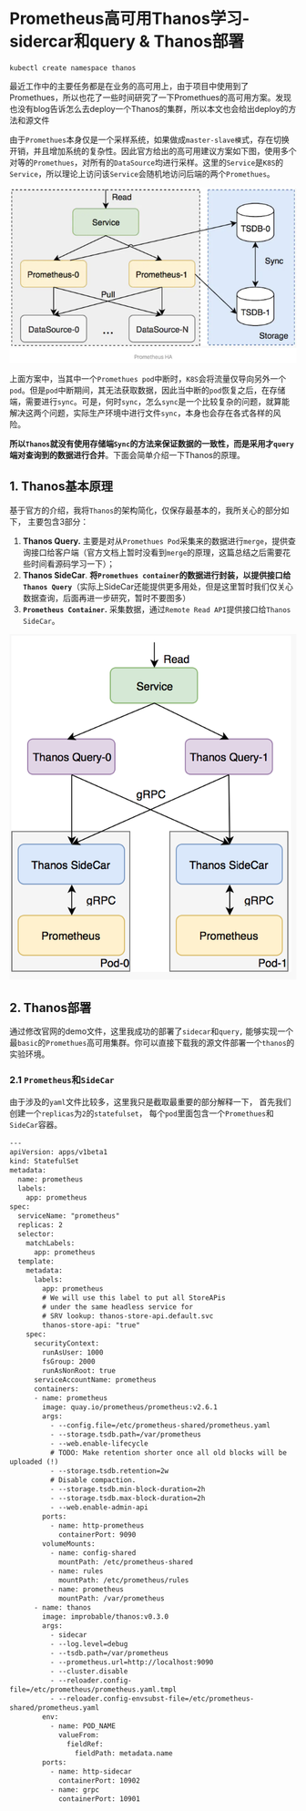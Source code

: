 # Prometheus高可用Thanos学习-sidercar和query & Thanos部署

`kubectl create namespace thanos`

最近工作中的主要任务都是在业务的高可用上，由于项目中使用到了Promethues，所以也花了一些时间研究了一下Promethues的高可用方案。发现也没有blog告诉怎么去deploy一个Thanos的集群，所以本文也会给出deploy的方法和源文件

由于`Promethues`本身仅是一个采样系统，如果做成`master-slave模`式，存在切换开销，并且增加系统的复杂性。因此官方给出的高可用建议方案如下图，使用多个对等的`Promethues`，对所有的`DataSource`均进行采样。这里的`Service`是`K8S`的`Service`，所以理论上访问该`Service`会随机地访问后端的两个`Promethues`。

![Alt Image Text](images/35_1.png "Body image")

上面方案中，当其中一个`Promethues pod`中断时，`K8S`会将流量仅导向另外一个`pod`。但是`pod`中断期间，其无法获取数据，因此当中断的`pod`恢复之后，在存储端，需要进行`sync`。可是，何时`sync`，怎么`sync`是一个比较复杂的问题，就算能解决这两个问题，实际生产环境中进行文件`sync`，本身也会存在各式各样的风险。

**所以`Thanos`就没有使用存储端`Sync`的方法来保证数据的一致性，而是采用才`query`端对查询到的数据进行合并**。下面会简单介绍一下Thanos的原理。

## 1. Thanos基本原理

基于官方的介绍，我将`Thanos`的架构简化，仅保存最基本的，我所关心的部分如下， 主要包含3部分：

1. **Thanos Query.** 主要是对从`Promethues Pod`采集来的数据进行`merge`，提供查询接口给客户端（官方文档上暂时没看到`merge`的原理，这篇总结之后需要花些时间看源码学习一下）；
2. **Thanos SideCar**. **将`Promethues container`的数据进行封装，以提供接口给`Thanos Query`**（实际上SideCar还能提供更多用处，但是这里暂时我们仅关心数据查询，后面再进一步研究，暂时不要图多）
3. **`Prometheus Container`.** 采集数据，通过`Remote Read API`提供接口给`Thanos SideCar`。

![Alt Image Text](images/35_2.png "Body image")

## 2. Thanos部署

通过修改官网的demo文件，这里我成功的部署了`sidecar`和`query,` 能够实现一个最`basic`的`Promethues`高可用集群。你可以直接下载我的源文件部署一个`thanos`的实验环境。

### 2.1 `Prometheus`和`SideCar`

由于涉及的`yaml`文件比较多，这里我只是截取最重要的部分解释一下， 首先我们创建一个`replicas`为`2`的`statefulset`， 每个`pod`里面包含一个`Promethues`和`SideCar`容器。

```
---
apiVersion: apps/v1beta1
kind: StatefulSet
metadata:
  name: prometheus
  labels:
    app: prometheus
spec:
  serviceName: "prometheus"
  replicas: 2
  selector:
    matchLabels:
      app: prometheus
  template:
    metadata:
      labels:
        app: prometheus
        # We will use this label to put all StoreAPis
        # under the same headless service for
        # SRV lookup: thanos-store-api.default.svc
        thanos-store-api: "true"
    spec:
      securityContext:
        runAsUser: 1000
        fsGroup: 2000
        runAsNonRoot: true
      serviceAccountName: prometheus
      containers:
      - name: prometheus
        image: quay.io/prometheus/prometheus:v2.6.1
        args:
          - --config.file=/etc/prometheus-shared/prometheus.yaml
          - --storage.tsdb.path=/var/prometheus
          - --web.enable-lifecycle
          # TODO: Make retention shorter once all old blocks will be uploaded (!)
          - --storage.tsdb.retention=2w
          # Disable compaction.
          - --storage.tsdb.min-block-duration=2h
          - --storage.tsdb.max-block-duration=2h
          - --web.enable-admin-api
        ports:
          - name: http-prometheus
            containerPort: 9090
        volumeMounts:
          - name: config-shared
            mountPath: /etc/prometheus-shared
          - name: rules
            mountPath: /etc/prometheus/rules
          - name: prometheus
            mountPath: /var/prometheus
      - name: thanos
        image: improbable/thanos:v0.3.0
        args:
          - sidecar
          - --log.level=debug
          - --tsdb.path=/var/prometheus
          - --prometheus.url=http://localhost:9090
          - --cluster.disable
          - --reloader.config-file=/etc/prometheus/prometheus.yaml.tmpl
          - --reloader.config-envsubst-file=/etc/prometheus-shared/prometheus.yaml
        env:
          - name: POD_NAME
            valueFrom:
              fieldRef:
                fieldPath: metadata.name
        ports:
          - name: http-sidecar
            containerPort: 10902
          - name: grpc
            containerPort: 10901
```



